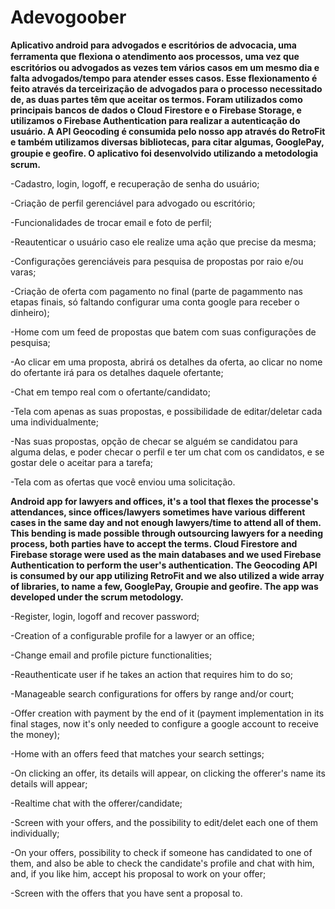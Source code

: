 # Adevogoober

**Aplicativo android para advogados e escritórios de advocacia, uma ferramenta que ﬂexiona o atendimento aos processos, 
uma vez que escritórios ou advogados as vezes tem vários casos em um mesmo dia e falta advogados/tempo para atender esses casos. Esse flexionamento é feito através da terceirização de advogados para o processo necessitado de, as duas partes têm que aceitar os termos. 
Foram utilizados como principais bancos de dados o Cloud Firestore e o Firebase Storage, e utilizamos o Firebase Authentication para
realizar a autenticação do usuário. A API Geocoding é consumida pelo nosso app através do RetroFit e também utilizamos diversas bibliotecas, para citar algumas, GooglePay, groupie e geoﬁre. O aplicativo foi desenvolvido utilizando a metodologia scrum.**

 -Cadastro, login, logoff, e recuperação de senha do usuário;

 -Criação de perfil gerenciável para advogado ou escritório;

 -Funcionalidades de trocar email e foto de perfil;

 -Reautenticar o usuário caso ele realize uma ação que precise da mesma;

 -Configurações gerenciáveis para pesquisa de propostas por raio e/ou varas;

 -Criação de oferta com pagamento no final (parte de pagammento nas etapas finais, só faltando configurar uma conta google para receber o dinheiro);

 -Home com um feed de propostas que batem com suas configurações de pesquisa;

 -Ao clicar em uma proposta, abrirá os detalhes da oferta, ao clicar no nome do ofertante irá para os detalhes daquele ofertante;

 -Chat em tempo real com o ofertante/candidato;

 -Tela com apenas as suas propostas, e possibilidade de editar/deletar cada uma individualmente;
 
 -Nas suas propostas, opção de checar se alguém se candidatou para alguma delas, e poder checar o perfil e ter um chat com os candidatos, e se gostar dele o aceitar para a tarefa;

 -Tela com as ofertas que você enviou uma solicitação.



**Android app for lawyers and offices, it's a tool that flexes the processe's attendances, since offices/lawyers sometimes have various
different cases in the same day and not enough lawyers/time to attend all of them. This bending is made possible through outsourcing lawyers for a needing process, both parties have to accept the terms. Cloud Firestore and Firebase storage were used as the main databases and we used Firebase Authentication to perform the user's authentication. The Geocoding API is consumed by our app utilizing RetroFit and we also utilized a wide array of libraries, to name a few, GooglePay, Groupie and geofire. The app was developed under the scrum metodology.** 

 -Register, login, logoff and recover password;

 -Creation of a configurable profile for a lawyer or an office;

 -Change email and profile picture functionalities;
 
 -Reauthenticate user if he takes an action that requires him to do so;
 
 -Manageable search configurations for offers by range and/or court;
 
 -Offer creation with payment by the end of it (payment implementation in its final stages, now it's only needed to configure a google account to receive the money);

 -Home with an offers feed that matches your search settings;

 -On clicking an offer, its details will appear, on clicking the offerer's name its details will appear; 
 
 -Realtime chat with the offerer/candidate;

 -Screen with your offers, and the possibility to edit/delet each one of them individually;

 -On your offers, possibility to check if someone has candidated to one of them, and also be able to check the candidate's profile and chat with him, and, if you like him, accept his proposal to work on your offer;

 -Screen with the offers that you have sent a proposal to.
